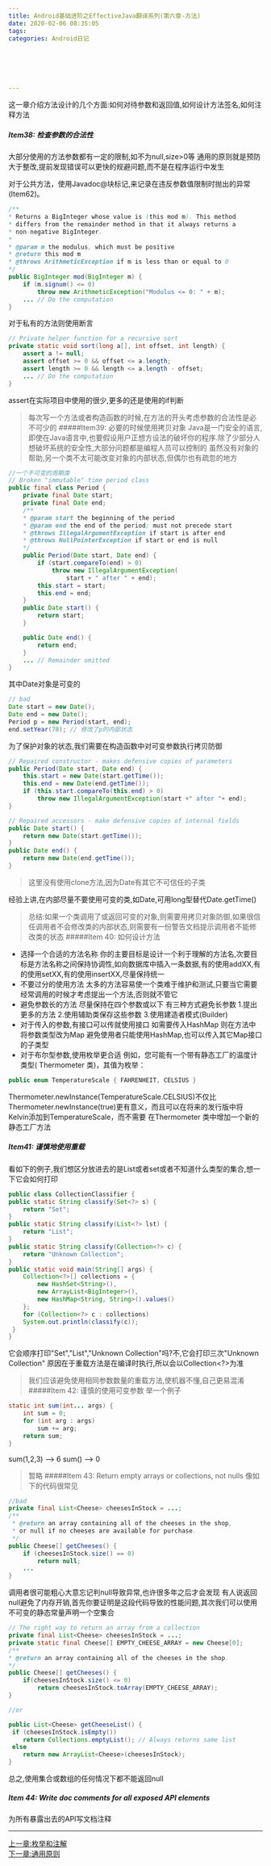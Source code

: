```yaml
---
title: Android基础进阶之EffectiveJava翻译系列(第六章-方法)
date: 2020-02-06 08:35:05
tags: 
categories: Android日记






---
```




这一章介绍方法设计的几个方面:如何对待参数和返回值,如何设计方法签名,如何注释方法

##### Item38: 检查参数的合法性
大部分使用的方法参数都有一定的限制,如不为null,size>0等
通用的原则就是预防大于整改,提前发现错误可以更快的规避问题,而不是在程序运行中发生

对于公共方法，使用Javadoc@块标记,来记录在违反参数值限制时抛出的异常(Item62)。
```java
/**
* Returns a BigInteger whose value is (this mod m). This method
* differs from the remainder method in that it always returns a
* non-negative BigInteger.
*
* @param m the modulus, which must be positive
* @return this mod m
* @throws ArithmeticException if m is less than or equal to 0
*/
public BigInteger mod(BigInteger m) {
	if (m.signum() <= 0)
		throw new ArithmeticException("Modulus <= 0: " + m);
	... // Do the computation
}
```
对于私有的方法则使用断言
```java
// Private helper function for a recursive sort
private static void sort(long a[], int offset, int length) {
	assert a != null;
	assert offset >= 0 && offset <= a.length;
	assert length >= 0 && length <= a.length - offset;
	... // Do the computation
}
```
assert在实际项目中使用的很少,更多的还是使用的if判断
>每次写一个方法或者构造函数的时候,在方法的开头考虑参数的合法性是必不可少的
#####Item39:  必要的时候使用拷贝对象
 Java是一门安全的语言,即使在Java语言中,也要假设用户正想方设法的破坏你的程序.除了少部分人想破坏系统的安全性,大部分问题都是编程人员可以控制的
虽然没有对象的帮助,另一个类不太可能改变对象的内部状态,但偶尔也有疏忽的地方
```java
//一个不可变的周期类
// Broken "immutable" time period class
public final class Period {
	private final Date start;
	private final Date end;
	/**
	* @param start the beginning of the period
	* @param end the end of the period; must not precede start
	* @throws IllegalArgumentException if start is after end
	* @throws NullPointerException if start or end is null
	*/
	public Period(Date start, Date end) {
		if (start.compareTo(end) > 0)
			throw new IllegalArgumentException(
				start + " after " + end);
		this.start = start;
		this.end = end;
	}
	public Date start() {
		return start;
	}

	public Date end() {
		return end;
	}
	... // Remainder omitted
}
```
其中Date对象是可变的
```java
// bad
Date start = new Date();
Date end = new Date();
Period p = new Period(start, end);
end.setYear(78); // 修改了p的内部状态
```
为了保护对象的状态,我们需要在构造函数中对可变参数执行拷贝防御
```java
// Repaired constructor - makes defensive copies of parameters
public Period(Date start, Date end) {
	this.start = new Date(start.getTime());
	this.end = new Date(end.getTime());
	if (this.start.compareTo(this.end) > 0)
		throw new IllegalArgumentException(start +" after "+ end);
}

// Repaired accessors - make defensive copies of internal fields
public Date start() {
	return new Date(start.getTime());
}
public Date end() {
	return new Date(end.getTime());
}
```
>这里没有使用clone方法,因为Date有其它不可信任的子类

经验上讲,在内部尽量不要使用可变的类,如Date,可用long型替代Date.getTime()
>总结:如果一个类调用了或返回可变的对象,则需要用拷贝对象防御,如果很信任调用者不会修改类的内部状态,则需要有一份警告文档提示调用者不能修改类的状态
#####Item 40: 如何设计方法
- 选择一个合适的方法名称
你的主要目标是设计一个利于理解的方法名,次要目标是方法名称之间保持协调性,如向数据库中插入一条数据,有的使用addXX,有的使用setXX,有的使用insertXX,尽量保持统一
- 不要过分的使用方法
太多的方法容易使一个类难于维护和测试,只要当它需要经常调用的时候才考虑提出一个方法,否则就不管它
- 避免参数长的方法
尽量保持在四个参数或以下
有三种方式避免长参数
1.提出更多的方法
2.使用辅助类保存这些参数
3.使用建造者模式(Builder)
- 对于传入的参数,有接口可以传就使用接口
如需要传入HashMap 则在方法中将参数类型改为Map 避免使用者只能使用HashMap,也可以传入其它Map接口的子类型
- 对于布尔型参数,使用枚举更合适
例如，您可能有一个带有静态工厂的温度计类型( Thermometer 类)，其值为枚举：
```java
public enum TemperatureScale { FAHRENHEIT, CELSIUS }
```
Thermometer.newInstance(TemperatureScale.CELSIUS)不仅比Thermometer.newInstance(true)更有意义，而且可以在将来的发行版中将Kelvin添加到TemperatureScale，而不需要 在Thermometer 类中增加一个新的静态工厂方法
##### Item41: 谨慎地使用重载
看如下的例子,我们想区分放进去的是List或者set或者不知道什么类型的集合,想一下它会如何打印

```java
public class CollectionClassifier {
public static String classify(Set<?> s) {
	return "Set";
}
public static String classify(List<?> lst) {
	return "List";
}
public static String classify(Collection<?> c) {
	return "Unknown Collection";
}
public static void main(String[] args) {
	Collection<?>[] collections = {
		new HashSet<String>(),
		new ArrayList<BigInteger>(),
		new HashMap<String, String>().values()
	};
	for (Collection<?> c : collections)
	System.out.println(classify(c));
 }
}
```
它会顺序打印"Set","List","Unknown Collection"吗?不,它会打印三次"Unknown Collection" 原因在于重载方法是在编译时执行,所以会以Collection<?>为准
>我们应该避免使用相同参数数量的重载方法,使机器不懂,自己更易混淆
#####Item 42: 谨慎的使用可变参数
举一个例子
```java
static int sum(int... args) {
	int sum = 0;
	for (int arg : args)
		sum += arg;
	return sum;
}
```
sum(1,2,3) --> 6
sum() --> 0
>暂略
#####Item 43: Return empty arrays or collections, not nulls
像如下的代码很常见
```java
//bad
private final List<Cheese> cheesesInStock = ...;
/**
 * @return an array containing all of the cheeses in the shop,
 * or null if no cheeses are available for purchase.
 */
public Cheese[] getCheeses() {
	if (cheesesInStock.size() == 0)
		return null;
	...
}	
```
调用者很可能粗心大意忘记判null导致异常,也许很多年之后才会发现
有人说返回null避免了内存开销,首先你要证明是这段代码导致的性能问题,其次我们可以使用不可变的静态常量声明一个空集合
```java
// The right way to return an array from a collection
private final List<Cheese> cheesesInStock = ...;
private static final Cheese[] EMPTY_CHEESE_ARRAY = new Cheese[0];
/**
* @return an array containing all of the cheeses in the shop.
*/
public Cheese[] getCheeses() {
	if(cheesesInStock.size() <= 0)
		return cheesesInStock.toArray(EMPTY_CHEESE_ARRAY);
}

//or

public List<Cheese> getCheeseList() {
 if (cheesesInStock.isEmpty())
	return Collections.emptyList(); // Always returns same list
 else
	return new ArrayList<Cheese>(cheesesInStock);
}
```
总之,使用集合或数组的任何情况下都不能返回null
##### Item 44: Write doc comments for all exposed API elements
为所有暴露出去的API写文档注释

---

[上一章:枚举和注解](https://www.jianshu.com/p/9cd61b89c79e)   
[下一章:通用原则](https://www.jianshu.com/p/b188135338f4)          
